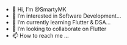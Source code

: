 - 👋 Hi, I’m @SmartyMK
- 👀 I’m interested in Software Development...
- 🌱 I’m currently learning Flutter & DSA...
- 💞️ I’m looking to collaborate on Flutter 
- 📫 How to reach me ...

<!---
SmartyMK/SmartyMK is a ✨ special ✨ repository because its `README.md` (this file) appears on your GitHub profile.
You can click the Preview link to take a look at your changes.
--->
